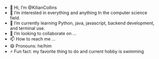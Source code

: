 - 👋 Hi, I’m @KilianCollins
- 👀 I’m interested in everything and anything In the computer science field.
- 🌱 I’m currently learning Python, java, javascript, backend development, and terminal use.
- 💞️ I’m looking to collaborate on ...
- 📫 How to reach me ...
- 😄 Pronouns: he/him
- ⚡ Fun fact: my favorite thing to do and current hobby is swimming

<!---
KilianCollins/KilianCollins is a ✨ special ✨ repository because its `README.md` (this file) appears on your GitHub profile.
You can click the Preview link to take a look at your changes.
--->

